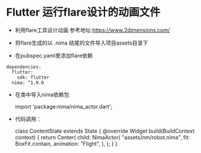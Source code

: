 # Flutter 运行flare设计的动画文件  

* 利用flare工具设计动画
   参考地址:<https://www.2dimensions.com/>  
   
* 将flare生成的以 .nima 结尾的文件导入项目assets目录下  

* 在pubspec.yaml里添加flare依赖  

```
dependencies:
  flutter:
    sdk: flutter
  nima: ^1.0.0
```  

* 在类中导入nima依赖包  

    import 'package:nima/nima_actor.dart';  

* 代码调用：


    class ContentState extends State<ContentWidget> {
      @override
      Widget build(BuildContext context) {
        return Center(
          child: NimaActor(
            "assets/nm/robot.nima",
            fit: BoxFit.contain,
            animation: "Flight",
          ),
        );
      }
    }  


